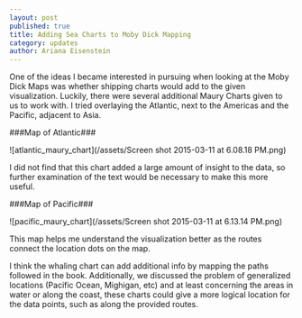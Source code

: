 ```yaml
---
layout: post
published: true
title: Adding Sea Charts to Moby Dick Mapping
category: updates
author: Ariana Eisenstein
---
```


One of the ideas I became interested in pursuing when looking at the Moby Dick Maps was whether shipping charts would add to the given visualization. Luckily, there were several additional Maury Charts given to us to work with. I tried overlaying the Atlantic, next to the Americas and the Pacific, adjacent to Asia.

###Map of Atlantic###

![atlantic_maury_chart](/assets/Screen shot 2015-03-11 at 6.08.18 PM.png)

I did not find that this chart added a large amount of insight to the data, so further examination of the text would be necessary to make this more useful.

###Map of Pacific###

![pacific_maury_chart](/assets/Screen shot 2015-03-11 at 6.13.14 PM.png)

This map helps me understand the visualization better as the routes connect the location dots on the map.

I think the whaling chart can add additional info by mapping the paths followed in the book. Additionally, we discussed the problem of generalized locations (Pacific Ocean, Mighigan, etc) and at least concerning the areas in water or along the coast, these charts could give a more logical location for the data points, such as along the provided routes.




